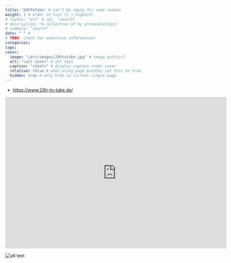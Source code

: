 ```yaml
---
title: "24hToTake" # can't be empty for some reason
weight: 1 # order in list (1 = highest)
# layout: "art" # vgl. "search"
# description: "A collection of my presenatations"
# summary: "search"
date: " " # 
# TODO: check for sensitive information!
categories:
tags:
cover: 
  image: "/art/images/24htotake.jpg" # image path/url
  alt: "<alt text>" # alt text
  caption: "<text>" # display caption under cover
  relative: false # when using page bundles set this to true
  hidden: true # only hide on current single page
---
```


- https://www.24h-to-take.de/

<div class="container">
<iframe width="700" height="480" src="https://www.youtube-nocookie.com/embed/GjhSrsmP3tY?start=19433&autoplay=1" title="YouTube video player" frameborder="0" allow="accelerometer; autoplay; clipboard-write; encrypted-media; gyroscope; picture-in-picture; web-share" allowfullscreen></iframe>
</div>

![alt text](/art/images/24h-to-take_collage.jpeg "ahhh")



